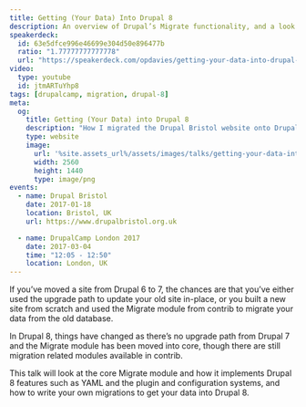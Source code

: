 ```yaml
---
title: Getting (Your Data) Into Drupal 8
description: An overview of Drupal’s Migrate functionality, and a look at how to write your own migrations.
speakerdeck:
  id: 63e5dfce996e46699e304d50e896477b
  ratio: "1.77777777777778"
  url: "https://speakerdeck.com/opdavies/getting-your-data-into-drupal-8-drupal_bristol"
video:
  type: youtube
  id: jtmARTuYhp8
tags: [drupalcamp, migration, drupal-8]
meta:
  og:
    title: Getting (Your Data) into Drupal 8
    description: "How I migrated the Drupal Bristol website onto Drupal 8."
    type: website
    image:
      url: '%site.assets_url%/assets/images/talks/getting-your-data-into-drupal-8.png'
      width: 2560
      height: 1440
      type: image/png
events:
  - name: Drupal Bristol
    date: 2017-01-18
    location: Bristol, UK
    url: https://www.drupalbristol.org.uk

  - name: DrupalCamp London 2017
    date: 2017-03-04
    time: "12:05 - 12:50"
    location: London, UK
---
```


If you’ve moved a site from Drupal 6 to 7, the chances are that you’ve either used the upgrade path to update your old site in-place, or you built a new site from scratch and used the Migrate module from contrib to migrate your data from the old database.

In Drupal 8, things have changed as there’s no upgrade path from Drupal 7 and the Migrate module has been moved into core, though there are still migration related modules available in contrib.

This talk will look at the core Migrate module and how it implements Drupal 8 features such as YAML and the plugin and configuration systems, and how to write your own migrations to get your data into Drupal 8.
